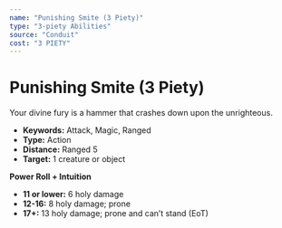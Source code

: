 ```yaml
---
name: "Punishing Smite (3 Piety)"
type: "3-piety Abilities"
source: "Conduit"
cost: "3 PIETY"
---
```


# Punishing Smite (3 Piety)

Your divine fury is a hammer that crashes down upon the unrighteous.

- **Keywords:** Attack, Magic, Ranged
- **Type:** Action
- **Distance:** Ranged 5
- **Target:** 1 creature or object

**Power Roll + Intuition**

- **11 or lower:** 6 holy damage
- **12-16:** 8 holy damage; prone
- **17+:** 13 holy damage; prone and can’t stand (EoT)
